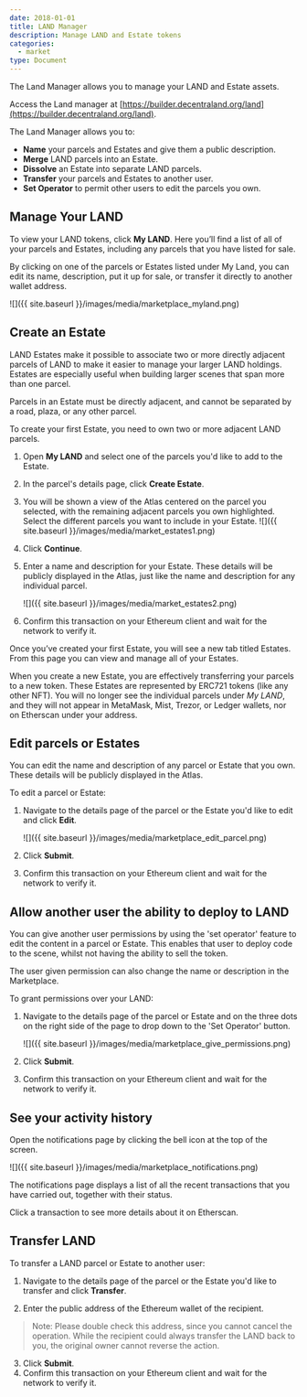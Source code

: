 ```yaml
---
date: 2018-01-01
title: LAND Manager
description: Manage LAND and Estate tokens
categories:
  - market
type: Document
---
```


The Land Manager allows you to manage your LAND and Estate assets.


Access the Land manager at [https://builder.decentraland.org/land](https://builder.decentraland.org/land).

The Land Manager allows you to:

- **Name** your parcels and Estates and give them a public description.
- **Merge** LAND parcels into an Estate.
- **Dissolve** an Estate into separate LAND parcels.
- **Transfer** your parcels and Estates to another user.
- **Set Operator** to permit other users to edit the parcels you own.

## Manage Your LAND

To view your LAND tokens, click **My LAND**. Here you’ll find a list of all of your parcels and Estates, including any parcels that you have listed for sale.

By clicking on one of the parcels or Estates listed under My Land, you can edit its name, description, put it up for sale, or transfer it directly to another wallet address.

![]({{ site.baseurl }}/images/media/marketplace_myland.png)

## Create an Estate

LAND Estates make it possible to associate two or more directly adjacent parcels of LAND to make it easier to manage your larger LAND holdings. Estates are especially useful when building larger scenes that span more than one parcel.

Parcels in an Estate must be directly adjacent, and cannot be separated by a road, plaza, or any other parcel.

To create your first Estate, you need to own two or more adjacent LAND parcels.

1. Open **My LAND** and select one of the parcels you'd like to add to the Estate.
2. In the parcel's details page, click **Create Estate**.
3. You will be shown a view of the Atlas centered on the parcel you selected, with the remaining adjacent parcels you own highlighted. Select the different parcels you want to include in your Estate.
   ![]({{ site.baseurl }}/images/media/market_estates1.png)

4. Click **Continue**.
5. Enter a name and description for your Estate. These details will be publicly displayed in the Atlas, just like the name and description for any individual parcel.

   ![]({{ site.baseurl }}/images/media/market_estates2.png)

6. Confirm this transaction on your Ethereum client and wait for the network to verify it.

Once you’ve created your first Estate, you will see a new tab titled Estates. From this page you can view and manage all of your Estates.

When you create a new Estate, you are effectively transferring your parcels to a new token. These Estates are represented by ERC721 tokens (like any other NFT). You will no longer see the individual parcels under _My LAND_, and they will not appear in MetaMask, Mist, Trezor, or Ledger wallets, nor on Etherscan under your address.

## Edit parcels or Estates

You can edit the name and description of any parcel or Estate that you own. These details will be publicly displayed in the Atlas.

To edit a parcel or Estate:

1. Navigate to the details page of the parcel or the Estate you'd like to edit and click **Edit**.

   ![]({{ site.baseurl }}/images/media/marketplace_edit_parcel.png)

2. Click **Submit**.
3. Confirm this transaction on your Ethereum client and wait for the network to verify it.

## Allow another user the ability to deploy to LAND

You can give another user permissions by using the 'set operator' feature to edit the content in a parcel or Estate. This enables that user to deploy code to the scene, whilst not having the ability to sell the token.

The user given permission can also change the name or description in the Marketplace.

To grant permissions over your LAND:

1. Navigate to the details page of the parcel or Estate and on the three dots on the right side of the page to drop down to the 'Set Operator' button.

   ![]({{ site.baseurl }}/images/media/marketplace_give_permissions.png)

2. Click **Submit**.
3. Confirm this transaction on your Ethereum client and wait for the network to verify it.

## See your activity history

Open the notifications page by clicking the bell icon at the top of the screen.

![]({{ site.baseurl }}/images/media/marketplace_notifications.png)

The notifications page displays a list of all the recent transactions that you have carried out, together with their status.

Click a transaction to see more details about it on Etherscan.

## Transfer LAND

To transfer a LAND parcel or Estate to another user:

1. Navigate to the details page of the parcel or the Estate you'd like to transfer and click **Transfer**.

2. Enter the public address of the Ethereum wallet of the recipient.

> Note: Please double check this address, since you cannot cancel the operation. While the recipient could always transfer the LAND back to you, the original owner cannot reverse the action.

3. Click **Submit**.
4. Confirm this transaction on your Ethereum client and wait for the network to verify it.
